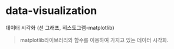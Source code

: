 # data-visualization
데이터 시각화 (선 그래프, 히스토그램-matplotlib)

> matplotlib라이브러리와 함수를 이용하여 가지고 있는 데이터 시각화.
